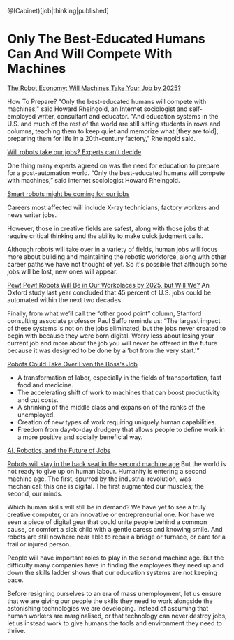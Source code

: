 @(Cabinet)[job|thinking|published]

# Only The Best-Educated Humans Can And Will Compete With Machines

[The Robot Economy: Will Machines Take Your Job by 2025?](http://www.livescience.com/47220-will-robots-take-your-job-by-2025.html)

How To Prepare?
"Only the best-educated humans will compete with machines," said Howard Rheingold, an Internet sociologist and self-employed writer, consultant and educator. "And education systems in the U.S. and much of the rest of the world are still sitting students in rows and columns, teaching them to keep quiet and memorize what [they are told], preparing them for life in a 20th-century factory," Rheingold said.

[Will robots take our jobs? Experts can't decide](http://www.theguardian.com/technology/2014/aug/06/robots-jobs-artificial-intelligence-pew)

One thing many experts agreed on was the need for education to prepare for a post-automation world. “Only the best-educated humans will compete with machines,” said internet sociologist Howard Rheingold.

[Smart robots might be coming for our jobs](http://www.techtimes.com/articles/12308/20140806/smart-robots-might-be-coming-for-our-jobs.htm)

Careers most affected will include X-ray technicians, factory workers and news writer jobs.

However, those in creative fields are safest, along with those jobs that require critical thinking and the ability to make quick judgment calls.

Although robots will take over in a variety of fields, human jobs will focus more about building and maintaining the robotic workforce, along with other career paths we have not thought of yet. So it's possible that although some jobs will be lost, new ones will appear.

[Pew! Pew! Robots Will Be in Our Workplaces by 2025, but Will We?](http://recode.net/2014/08/06/pew-pew-robots-will-be-in-our-workplaces-by-2025-but-will-we/)
An Oxford study last year concluded that 45 percent of U.S. jobs could be automated within the next two decades.

Finally, from what we’ll call the “other good point” column, Stanford consulting associate professor Paul Saffo reminds us: “The largest impact of these systems is not on the jobs eliminated, but the jobs never created to begin with because they were born digital. Worry less about losing your current job and more about the job you will never be offered in the future because it was designed to be done by a ’bot from the very start.'”

[Robots Could Take Over Even the Boss's Job](http://www.nbcnews.com/business/careers/robots-could-take-over-even-bosss-job-n174106)
- A transformation of labor, especially in the fields of transportation, fast food and medicine.
- The accelerating shift of work to machines that can boost productivity and cut costs.
- A shrinking of the middle class and expansion of the ranks of the unemployed.
- Creation of new types of work requiring uniquely human capabilities.
- Freedom from day-to-day drudgery that allows people to define work in a more positive and socially beneficial way.


[AI, Robotics, and the Future of Jobs](http://pragcap.com/ai-robotics-and-the-future-of-jobs)


[Robots will stay in the back seat in the second machine age](http://www.ft.com/cms/s/0/e8448366-81cd-11e3-87d5-00144feab7de.html#axzz3D6QkMNKD)
But the world is not ready to give up on human labour. Humanity is entering a second machine age. The first, spurred by the industrial revolution, was mechanical; this one is digital. The first augmented our muscles; the second, our minds.

Which human skills will still be in demand? We have yet to see a truly creative computer, or an innovative or entrepreneurial one. Nor have we seen a piece of digital gear that could unite people behind a common cause, or comfort a sick child with a gentle caress and knowing smile. And robots are still nowhere near able to repair a bridge or furnace, or care for a frail or injured person.

People will have important roles to play in the second machine age. But the difficulty many companies have in finding the employees they need up and down the skills ladder shows that our education systems are not keeping pace.

Before resigning ourselves to an era of mass unemployment, let us ensure that we are giving our people the skills they need to work alongside the astonishing technologies we are developing. Instead of assuming that human workers are marginalised, or that technology can never destroy jobs, let us instead work to give humans the tools and environment they need to thrive.